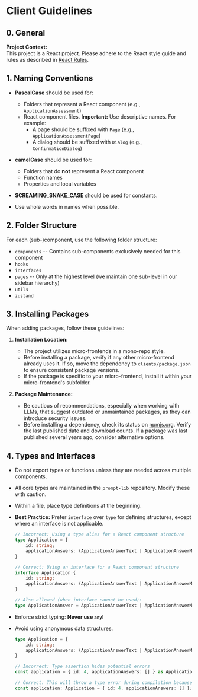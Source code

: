# Client Guidelines

## 0. General

**Project Context:**  
This project is a React project. Please adhere to the React style guide and rules as described in [React Rules](https://react.dev/reference/rules).

## 1. Naming Conventions

- **PascalCase** should be used for:
  - Folders that represent a React component (e.g., `ApplicationAssessment`)
  - React component files. **Important:** Use descriptive names. For example:
    - A page should be suffixed with `Page` (e.g., `ApplicationAssessmentPage`)
    - A dialog should be suffixed with `Dialog` (e.g., `ConfirmationDialog`)

- **camelCase** should be used for:
  - Folders that do **not** represent a React component
  - Function names
  - Properties and local variables

- **SCREAMING_SNAKE_CASE** should be used for constants.

- Use whole words in names when possible.

## 2. Folder Structure

For each (sub-)component, use the following folder structure:

- `components`  -- Contains sub-components exclusively needed for this component
- `hooks`
- `interfaces`
- `pages`       -- Only at the highest level (we maintain one sub-level in our sidebar hierarchy)
- `utils`
- `zustand`

## 3. Installing Packages

When adding packages, follow these guidelines:

1. **Installation Location:**  
   - The project utilizes micro-frontends in a mono-repo style.
   - Before installing a package, verify if any other micro-frontend already uses it. If so, move the dependency to `clients/package.json` to ensure consistent package versions.
   - If the package is specific to your micro-frontend, install it within your micro-frontend's subfolder.

2. **Package Maintenance:**  
   - Be cautious of recommendations, especially when working with LLMs, that suggest outdated or unmaintained packages, as they can introduce security issues.
   - Before installing a dependency, check its status on [npmjs.org](https://npmjs.org). Verify the last published date and download counts. If a package was last published several years ago, consider alternative options.

## 4. Types and Interfaces

- Do not export types or functions unless they are needed across multiple components.
- All core types are maintained in the `prompt-lib` repository. Modify these with caution.
- Within a file, place type definitions at the beginning.
- **Best Practice:** Prefer `interface` over `type` for defining structures, except where an interface is not applicable.
  ```typescript
  // Incorrect: Using a type alias for a React component structure
  type Application = {
      id: string;
      applicationAnswers: (ApplicationAnswerText | ApplicationAnswerMultiSelect)[];
  }

  // Correct: Using an interface for a React component structure
  interface Application {
      id: string;
      applicationAnswers: (ApplicationAnswerText | ApplicationAnswerMultiSelect)[];
  }

  // Also allowed (when interface cannot be used):
  type ApplicationAnswer = ApplicationAnswerText | ApplicationAnswerMultiSelect;
  ```

- Enforce strict typing: **Never use `any`!**
- Avoid using anonymous data structures.

  ```typescript
  type Application = {
      id: string;
      applicationAnswers: (ApplicationAnswerText | ApplicationAnswerMultiSelect)[];
  }

  // Incorrect: Type assertion hides potential errors
  const application = { id: 4, applicationAnswers: [] } as Application;

  // Correct: This will throw a type error during compilation because '4' is not a string
  const application: Application = { id: 4, applicationAnswers: [] };
  ```
